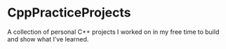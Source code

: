 # CppPracticeProjects
A collection of personal C++ projects I worked on in my free time to build and show what I’ve learned.
